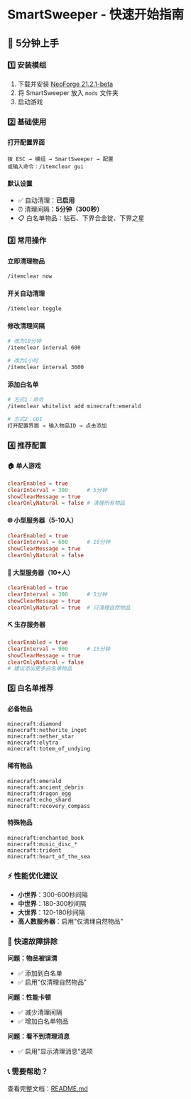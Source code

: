 # SmartSweeper - 快速开始指南

## 🚀 5分钟上手

### 1️⃣ 安装模组

1. 下载并安装 [NeoForge 21.2.1-beta](https://neoforged.net/)
2. 将 SmartSweeper 放入 `mods` 文件夹
3. 启动游戏

### 2️⃣ 基础使用

#### 打开配置界面
```
按 ESC → 模组 → SmartSweeper → 配置
或输入命令：/itemclear gui
```

#### 默认设置
- ✅ 自动清理：**已启用**
- ⏰ 清理间隔：**5分钟（300秒）**
- 📋 白名单物品：钻石、下界合金锭、下界之星

### 3️⃣ 常用操作

#### 立即清理物品
```bash
/itemclear now
```

#### 开关自动清理
```bash
/itemclear toggle
```

#### 修改清理间隔
```bash
# 改为10分钟
/itemclear interval 600

# 改为1小时
/itemclear interval 3600
```

#### 添加白名单
```bash
# 方式1：命令
/itemclear whitelist add minecraft:emerald

# 方式2：GUI
打开配置界面 → 输入物品ID → 点击添加
```

### 4️⃣ 推荐配置

#### 🏠 单人游戏
```toml
clearEnabled = true
clearInterval = 300      # 5分钟
showClearMessage = true
clearOnlyNatural = false # 清理所有物品
```

#### 🌐 小型服务器（5-10人）
```toml
clearEnabled = true
clearInterval = 600      # 10分钟
showClearMessage = true
clearOnlyNatural = false
```

#### 🏰 大型服务器（10+人）
```toml
clearEnabled = true
clearInterval = 300      # 5分钟
showClearMessage = true
clearOnlyNatural = true  # 只清理自然物品
```

#### ⛏️ 生存服务器
```toml
clearEnabled = true
clearInterval = 900      # 15分钟
showClearMessage = true
clearOnlyNatural = false
# 建议添加更多白名单物品
```

### 5️⃣ 白名单推荐

#### 必备物品
```
minecraft:diamond
minecraft:netherite_ingot
minecraft:nether_star
minecraft:elytra
minecraft:totem_of_undying
```

#### 稀有物品
```
minecraft:emerald
minecraft:ancient_debris
minecraft:dragon_egg
minecraft:echo_shard
minecraft:recovery_compass
```

#### 特殊物品
```
minecraft:enchanted_book
minecraft:music_disc_*
minecraft:trident
minecraft:heart_of_the_sea
```

### ⚡ 性能优化建议

- **小世界**：300-600秒间隔
- **中世界**：180-300秒间隔  
- **大世界**：120-180秒间隔
- **高人数服务器**：启用"仅清理自然物品"

### 🎯 快速故障排除

**问题：物品被误清**
- ✅ 添加到白名单
- ✅ 启用"仅清理自然物品"

**问题：性能卡顿**
- ✅ 减少清理间隔
- ✅ 增加白名单物品

**问题：看不到清理消息**
- ✅ 启用"显示清理消息"选项

### 📞 需要帮助？

查看完整文档：[README.md](README.md)

